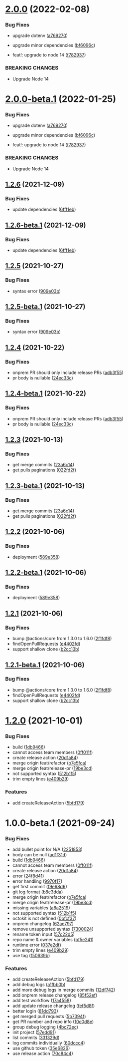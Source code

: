 # [2.0.0](https://github.com/nugit/actions-pr-changelog/compare/v1.2.6...v2.0.0) (2022-02-08)


### Bug Fixes

* upgrade dotenv ([a769270](https://github.com/nugit/actions-pr-changelog/commit/a7692708871f95f8e2cdf151c8e083f50a05b8bf))
* upgrade minor dependencies ([bf6096c](https://github.com/nugit/actions-pr-changelog/commit/bf6096ce62f5361a67f07bd1c9efeae66a3f29f4))


* feat!: upgrade to node 14 ([f782937](https://github.com/nugit/actions-pr-changelog/commit/f78293785af572bb2f70aeea539b55b7281a1ef1))


### BREAKING CHANGES

* Upgrade Node 14

# [2.0.0-beta.1](https://github.com/nugit/actions-pr-changelog/compare/v1.2.6...v2.0.0-beta.1) (2022-01-25)


### Bug Fixes

* upgrade dotenv ([a769270](https://github.com/nugit/actions-pr-changelog/commit/a7692708871f95f8e2cdf151c8e083f50a05b8bf))
* upgrade minor dependencies ([bf6096c](https://github.com/nugit/actions-pr-changelog/commit/bf6096ce62f5361a67f07bd1c9efeae66a3f29f4))


* feat!: upgrade to node 14 ([f782937](https://github.com/nugit/actions-pr-changelog/commit/f78293785af572bb2f70aeea539b55b7281a1ef1))


### BREAKING CHANGES

* Upgrade Node 14

## [1.2.6](https://github.com/nugit/actions-pr-changelog/compare/v1.2.5...v1.2.6) (2021-12-09)


### Bug Fixes

* update dependencies ([6fff1eb](https://github.com/nugit/actions-pr-changelog/commit/6fff1ebf39a6b470b65023b3d9aa12e7d957f7be))

## [1.2.6-beta.1](https://github.com/nugit/actions-pr-changelog/compare/v1.2.5...v1.2.6-beta.1) (2021-12-09)


### Bug Fixes

* update dependencies ([6fff1eb](https://github.com/nugit/actions-pr-changelog/commit/6fff1ebf39a6b470b65023b3d9aa12e7d957f7be))

## [1.2.5](https://github.com/nugit/actions-pr-changelog/compare/v1.2.4...v1.2.5) (2021-10-27)


### Bug Fixes

* syntax error ([909e03b](https://github.com/nugit/actions-pr-changelog/commit/909e03b7042db0c4d38fea544d5c1562bd195990))

## [1.2.5-beta.1](https://github.com/nugit/actions-pr-changelog/compare/v1.2.4...v1.2.5-beta.1) (2021-10-27)


### Bug Fixes

* syntax error ([909e03b](https://github.com/nugit/actions-pr-changelog/commit/909e03b7042db0c4d38fea544d5c1562bd195990))

## [1.2.4](https://github.com/nugit/actions-pr-changelog/compare/v1.2.3...v1.2.4) (2021-10-22)


### Bug Fixes

* onprem PR should only include release PRs ([adb3f55](https://github.com/nugit/actions-pr-changelog/commit/adb3f557f50aa888290de0136a0889a947284a8b))
* pr body is nullable ([24ec33c](https://github.com/nugit/actions-pr-changelog/commit/24ec33c9bbef0c80e0dd3812fe939df077b83006))

## [1.2.4-beta.1](https://github.com/nugit/actions-pr-changelog/compare/v1.2.3...v1.2.4-beta.1) (2021-10-22)


### Bug Fixes

* onprem PR should only include release PRs ([adb3f55](https://github.com/nugit/actions-pr-changelog/commit/adb3f557f50aa888290de0136a0889a947284a8b))
* pr body is nullable ([24ec33c](https://github.com/nugit/actions-pr-changelog/commit/24ec33c9bbef0c80e0dd3812fe939df077b83006))

## [1.2.3](https://github.com/nugit/actions-pr-changelog/compare/v1.2.2...v1.2.3) (2021-10-13)


### Bug Fixes

* get merge commits ([23a6c14](https://github.com/nugit/actions-pr-changelog/commit/23a6c14b8b258d27016e0302027fd1957284069a))
* get pulls paginations ([022fd2f](https://github.com/nugit/actions-pr-changelog/commit/022fd2f4dae56863b9428ca46794eb4022b8c57b))

## [1.2.3-beta.1](https://github.com/nugit/actions-pr-changelog/compare/v1.2.2...v1.2.3-beta.1) (2021-10-13)


### Bug Fixes

* get merge commits ([23a6c14](https://github.com/nugit/actions-pr-changelog/commit/23a6c14b8b258d27016e0302027fd1957284069a))
* get pulls paginations ([022fd2f](https://github.com/nugit/actions-pr-changelog/commit/022fd2f4dae56863b9428ca46794eb4022b8c57b))

## [1.2.2](https://github.com/nugit/actions-pr-changelog/compare/v1.2.1...v1.2.2) (2021-10-06)


### Bug Fixes

* deployment ([589e358](https://github.com/nugit/actions-pr-changelog/commit/589e358c07d54dbe305c969dc224b78b26f6b00b))

## [1.2.2-beta.1](https://github.com/nugit/actions-pr-changelog/compare/v1.2.1...v1.2.2-beta.1) (2021-10-06)


### Bug Fixes

* deployment ([589e358](https://github.com/nugit/actions-pr-changelog/commit/589e358c07d54dbe305c969dc224b78b26f6b00b))

## [1.2.1](https://github.com/nugit/actions-pr-changelog/compare/v1.2.0...v1.2.1) (2021-10-06)


### Bug Fixes

* bump @actions/core from 1.3.0 to 1.6.0 ([2f1fdf8](https://github.com/nugit/actions-pr-changelog/commit/2f1fdf8d42de975d2ffed0b7cf81788e6617da6c))
* findOpenPullRequests ([e4402fd](https://github.com/nugit/actions-pr-changelog/commit/e4402fdbddeb47a128a070ef07ea2f18f04ad219))
* support shallow clone ([b2cc13b](https://github.com/nugit/actions-pr-changelog/commit/b2cc13bbd74da01d86850a5086be25370ec447d9))

## [1.2.1-beta.1](https://github.com/nugit/actions-pr-changelog/compare/v1.2.0...v1.2.1-beta.1) (2021-10-06)


### Bug Fixes

* bump @actions/core from 1.3.0 to 1.6.0 ([2f1fdf8](https://github.com/nugit/actions-pr-changelog/commit/2f1fdf8d42de975d2ffed0b7cf81788e6617da6c))
* findOpenPullRequests ([e4402fd](https://github.com/nugit/actions-pr-changelog/commit/e4402fdbddeb47a128a070ef07ea2f18f04ad219))
* support shallow clone ([b2cc13b](https://github.com/nugit/actions-pr-changelog/commit/b2cc13bbd74da01d86850a5086be25370ec447d9))

# [1.2.0](https://github.com/nugit/actions-pr-changelog/compare/v1.1.0...v1.2.0) (2021-10-01)


### Bug Fixes

* build ([1db9466](https://github.com/nugit/actions-pr-changelog/commit/1db946681a9fb3271c0feff800c60521adf629aa))
* cannot access team members ([0ff011f](https://github.com/nugit/actions-pr-changelog/commit/0ff011f37596495563c9af25d043af51b209d32a))
* create release action ([20d1a84](https://github.com/nugit/actions-pr-changelog/commit/20d1a841761a9e49454856b0e4385f5a6398562e))
* merge origin feat/refactor ([b7e5fca](https://github.com/nugit/actions-pr-changelog/commit/b7e5fca15018ec8104fb1362a2873104ca0a1b2b))
* merge origin feat/release-pr ([19be3cd](https://github.com/nugit/actions-pr-changelog/commit/19be3cd4ec8d4d5b33b4e1743f1d5de649b2931e))
* not supported syntax ([512b1f5](https://github.com/nugit/actions-pr-changelog/commit/512b1f56052d0d091dfee8a78c92906aa51e0410))
* trim empty lines ([e409b29](https://github.com/nugit/actions-pr-changelog/commit/e409b29bd2eb43df641e266369dcb8ac8ad39cd2))


### Features

* add createReleaseAction ([5bfd179](https://github.com/nugit/actions-pr-changelog/commit/5bfd1794d9fc4e1dbe1f84a246487b45e1d9fa67))

# 1.0.0-beta.1 (2021-09-24)


### Bug Fixes

* add bullet point for N/A ([2251853](https://github.com/nugit/actions-pr-changelog/commit/2251853f22810007237035ff0a33cd75a126094c))
* body can be null ([ad1f31d](https://github.com/nugit/actions-pr-changelog/commit/ad1f31dedb787614ceb1d0b092fb5b682013bf7d))
* build ([1db9466](https://github.com/nugit/actions-pr-changelog/commit/1db946681a9fb3271c0feff800c60521adf629aa))
* cannot access team members ([0ff011f](https://github.com/nugit/actions-pr-changelog/commit/0ff011f37596495563c9af25d043af51b209d32a))
* create release action ([20d1a84](https://github.com/nugit/actions-pr-changelog/commit/20d1a841761a9e49454856b0e4385f5a6398562e))
* error ([24f8d41](https://github.com/nugit/actions-pr-changelog/commit/24f8d41f0abdfd91d528a44a8b6be19f2804129d))
* error handling ([9970f17](https://github.com/nugit/actions-pr-changelog/commit/9970f17d31522bd1a614d03f42e47170d14af24b))
* get first commit ([f9e68d6](https://github.com/nugit/actions-pr-changelog/commit/f9e68d6406616dc54ca4af4c6e6614f133ff2b8d))
* git log format ([b8c3dda](https://github.com/nugit/actions-pr-changelog/commit/b8c3dda94602822bba23fceacf0276240f9397a7))
* merge origin feat/refactor ([b7e5fca](https://github.com/nugit/actions-pr-changelog/commit/b7e5fca15018ec8104fb1362a2873104ca0a1b2b))
* merge origin feat/release-pr ([19be3cd](https://github.com/nugit/actions-pr-changelog/commit/19be3cd4ec8d4d5b33b4e1743f1d5de649b2931e))
* missing variables ([a6a2519](https://github.com/nugit/actions-pr-changelog/commit/a6a251962835aff2fd29675f3f16b8f98e1ce83b))
* not supported syntax ([512b1f5](https://github.com/nugit/actions-pr-changelog/commit/512b1f56052d0d091dfee8a78c92906aa51e0410))
* octokit is not defined ([0bfcf37](https://github.com/nugit/actions-pr-changelog/commit/0bfcf37fc8bdf8e48b2c0112793d09d94894ef32))
* onprem changelog ([62ae797](https://github.com/nugit/actions-pr-changelog/commit/62ae797414e662cdedb9db2c20596af5557a27b4))
* remove unsupported syntax ([7300024](https://github.com/nugit/actions-pr-changelog/commit/7300024672b993e2e9bf8ccddbe4098fb1a8f613))
* rename token input ([57c22d5](https://github.com/nugit/actions-pr-changelog/commit/57c22d5fe7c31c3e299d7dccd491ee4d38b687c4))
* repo name & owner variables ([bf5e241](https://github.com/nugit/actions-pr-changelog/commit/bf5e2410b975a77f03ad927833603387cb32bbd1))
* runtime error ([037e2df](https://github.com/nugit/actions-pr-changelog/commit/037e2dfb0471a205667f81d43abd688438f81961))
* trim empty lines ([e409b29](https://github.com/nugit/actions-pr-changelog/commit/e409b29bd2eb43df641e266369dcb8ac8ad39cd2))
* use tag ([f50639b](https://github.com/nugit/actions-pr-changelog/commit/f50639b57ceec92571b944c29c5e4bfaf9d7e72e))


### Features

* add createReleaseAction ([5bfd179](https://github.com/nugit/actions-pr-changelog/commit/5bfd1794d9fc4e1dbe1f84a246487b45e1d9fa67))
* add debug logs ([a1fbb0b](https://github.com/nugit/actions-pr-changelog/commit/a1fbb0bc67789b1309b84046aec5c00105ad17dc))
* add more debug logs in merge commits ([12df742](https://github.com/nugit/actions-pr-changelog/commit/12df742ed9fca1e4972e554a975b14455f4c4650))
* add onprem release changelog ([85f52ef](https://github.com/nugit/actions-pr-changelog/commit/85f52ef7e31e510132aff0840f9d662a93c78704))
* add test workflow ([17a4558](https://github.com/nugit/actions-pr-changelog/commit/17a4558ca08737e00c1917d455464c93e250d92d))
* add update release changelog ([fef5d8f](https://github.com/nugit/actions-pr-changelog/commit/fef5d8fc76db581a4d1eaa845112a1fb912ffb7d))
* better login ([81dd793](https://github.com/nugit/actions-pr-changelog/commit/81dd7936343f44c7ac28fbeb81571c7bda41065e))
* get merged pull requests ([5b7394f](https://github.com/nugit/actions-pr-changelog/commit/5b7394fa225972084b41e15ac815371360ce42fd))
* get PR number and repo info ([10c0d8e](https://github.com/nugit/actions-pr-changelog/commit/10c0d8e6c454c8e27861c866a369159339da68dd))
* group debug logging ([4bc72ec](https://github.com/nugit/actions-pr-changelog/commit/4bc72ec82a88b64eddb84f7b3bd0caf0274387bf))
* init project ([57edd91](https://github.com/nugit/actions-pr-changelog/commit/57edd911a57e52bf47d5b99725d089d51e97ca43))
* list commits ([331329d](https://github.com/nugit/actions-pr-changelog/commit/331329d8e8c4e2d797ac290d33e0b8f3367c8142))
* log commits individually ([60dccc4](https://github.com/nugit/actions-pr-changelog/commit/60dccc4a67f8c8e855228aa2fd8d7f8ed7329425))
* use github token ([35e6826](https://github.com/nugit/actions-pr-changelog/commit/35e68260436ac4a99b17ff0729c1f0fa9ea1e2d7))
* use release action ([70c84c4](https://github.com/nugit/actions-pr-changelog/commit/70c84c48c3f9e9f28b2f0750ad97ce7ef5a5ab9b))
